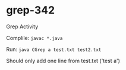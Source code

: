 # grep-342
Grep Activity

Complile: ```javac *.java```


Run: ```java CGrep a test.txt test2.txt```

Should only add one line from test.txt ('test a')
